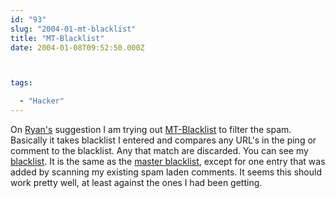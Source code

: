 ```yaml
---
id: "93"
slug: "2004-01-mt-blacklist"
title: "MT-Blacklist"
date: 2004-01-08T09:52:50.000Z



tags:

  - "Hacker"
---
```

<div class="sqs-html-content">
  <p>On <a href="http://www.ryangrier.com/">Ryan's</a> suggestion I am trying out <a href="/usr/local/share/doc/p5-Mail-SpamAssassin/INSTALL,">MT-Blacklist</a> to filter the spam.  Basically it takes blacklist I entered and compares any URL's in the ping or comment to the blacklist.  Any that match are discarded.  You can see my <a href="http://static.squarespace.com/static/500c727de4b0d820d6a42ad8/515f5893e4b0f7bed43ad1d5/515f59bce4b0f7bed43ae74d/1365203388554/blacklist.txt?format=original">blacklist</a>.  It is the same as the <a href="http://www.jayallen.org/comment_spam/blacklist.txt">master blacklist</a>, except for one entry that was added by scanning my existing spam laden comments.
It seems this should work pretty well, at least against the ones I had been getting.</p>
</div>
